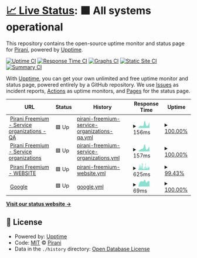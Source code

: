 # [📈 Live Status](https://demo.upptime.js.org): <!--live status--> **🟩 All systems operational**

This repository contains the open-source uptime monitor and status page for [Pirani](https://demo.upptime.js.org), powered by [Upptime](https://github.com/upptime/upptime).

[![Uptime CI](https://github.com/Pirani/upptime/workflows/Uptime%20CI/badge.svg)](https://github.com/Pirani/upptime/actions?query=workflow%3A%22Uptime+CI%22)
[![Response Time CI](https://github.com/Pirani/upptime/workflows/Response%20Time%20CI/badge.svg)](https://github.com/Pirani/upptime/actions?query=workflow%3A%22Response+Time+CI%22)
[![Graphs CI](https://github.com/Pirani/upptime/workflows/Graphs%20CI/badge.svg)](https://github.com/Pirani/upptime/actions?query=workflow%3A%22Graphs+CI%22)
[![Static Site CI](https://github.com/Pirani/upptime/workflows/Static%20Site%20CI/badge.svg)](https://github.com/Pirani/upptime/actions?query=workflow%3A%22Static+Site+CI%22)
[![Summary CI](https://github.com/Pirani/upptime/workflows/Summary%20CI/badge.svg)](https://github.com/Pirani/upptime/actions?query=workflow%3A%22Summary+CI%22)

With [Upptime](https://upptime.js.org), you can get your own unlimited and free uptime monitor and status page, powered entirely by a GitHub repository. We use [Issues](https://github.com/Pirani/upptime/issues) as incident reports, [Actions](https://github.com/Pirani/upptime/actions) as uptime monitors, and [Pages](https://demo.upptime.js.org) for the status page.

<!--start: status pages-->
<!-- This summary is generated by Upptime (https://github.com/upptime/upptime) -->
<!-- Do not edit this manually, your changes will be overwritten -->
<!-- prettier-ignore -->
| URL | Status | History | Response Time | Uptime |
| --- | ------ | ------- | ------------- | ------ |
| <img alt="" src="https://favicons.githubusercontent.com/cert.pirani.co" height="13"> [Pirani Freemium - Service organizations - QA](https://cert.pirani.co/services/organizations/actuator/health) | 🟩 Up | [pirani-freemium-service-organizations-qa.yml](https://github.com/cero-pirani/Pirani-status-upptime/commits/HEAD/history/pirani-freemium-service-organizations-qa.yml) | <details><summary><img alt="Response time graph" src="./graphs/pirani-freemium-service-organizations-qa/response-time-week.png" height="20"> 156ms</summary><br><a href="https://cero-pirani.github.io/Pirani-status-upptime/history/pirani-freemium-service-organizations-qa"><img alt="Response time 242" src="https://img.shields.io/endpoint?url=https%3A%2F%2Fraw.githubusercontent.com%2Fcero-pirani%2FPirani-status-upptime%2FHEAD%2Fapi%2Fpirani-freemium-service-organizations-qa%2Fresponse-time.json"></a><br><a href="https://cero-pirani.github.io/Pirani-status-upptime/history/pirani-freemium-service-organizations-qa"><img alt="24-hour response time 269" src="https://img.shields.io/endpoint?url=https%3A%2F%2Fraw.githubusercontent.com%2Fcero-pirani%2FPirani-status-upptime%2FHEAD%2Fapi%2Fpirani-freemium-service-organizations-qa%2Fresponse-time-day.json"></a><br><a href="https://cero-pirani.github.io/Pirani-status-upptime/history/pirani-freemium-service-organizations-qa"><img alt="7-day response time 156" src="https://img.shields.io/endpoint?url=https%3A%2F%2Fraw.githubusercontent.com%2Fcero-pirani%2FPirani-status-upptime%2FHEAD%2Fapi%2Fpirani-freemium-service-organizations-qa%2Fresponse-time-week.json"></a><br><a href="https://cero-pirani.github.io/Pirani-status-upptime/history/pirani-freemium-service-organizations-qa"><img alt="30-day response time 190" src="https://img.shields.io/endpoint?url=https%3A%2F%2Fraw.githubusercontent.com%2Fcero-pirani%2FPirani-status-upptime%2FHEAD%2Fapi%2Fpirani-freemium-service-organizations-qa%2Fresponse-time-month.json"></a><br><a href="https://cero-pirani.github.io/Pirani-status-upptime/history/pirani-freemium-service-organizations-qa"><img alt="1-year response time 242" src="https://img.shields.io/endpoint?url=https%3A%2F%2Fraw.githubusercontent.com%2Fcero-pirani%2FPirani-status-upptime%2FHEAD%2Fapi%2Fpirani-freemium-service-organizations-qa%2Fresponse-time-year.json"></a></details> | <details><summary><a href="https://cero-pirani.github.io/Pirani-status-upptime/history/pirani-freemium-service-organizations-qa">100.00%</a></summary><a href="https://cero-pirani.github.io/Pirani-status-upptime/history/pirani-freemium-service-organizations-qa"><img alt="All-time uptime 99.95%" src="https://img.shields.io/endpoint?url=https%3A%2F%2Fraw.githubusercontent.com%2Fcero-pirani%2FPirani-status-upptime%2FHEAD%2Fapi%2Fpirani-freemium-service-organizations-qa%2Fuptime.json"></a><br><a href="https://cero-pirani.github.io/Pirani-status-upptime/history/pirani-freemium-service-organizations-qa"><img alt="24-hour uptime 100.00%" src="https://img.shields.io/endpoint?url=https%3A%2F%2Fraw.githubusercontent.com%2Fcero-pirani%2FPirani-status-upptime%2FHEAD%2Fapi%2Fpirani-freemium-service-organizations-qa%2Fuptime-day.json"></a><br><a href="https://cero-pirani.github.io/Pirani-status-upptime/history/pirani-freemium-service-organizations-qa"><img alt="7-day uptime 100.00%" src="https://img.shields.io/endpoint?url=https%3A%2F%2Fraw.githubusercontent.com%2Fcero-pirani%2FPirani-status-upptime%2FHEAD%2Fapi%2Fpirani-freemium-service-organizations-qa%2Fuptime-week.json"></a><br><a href="https://cero-pirani.github.io/Pirani-status-upptime/history/pirani-freemium-service-organizations-qa"><img alt="30-day uptime 99.84%" src="https://img.shields.io/endpoint?url=https%3A%2F%2Fraw.githubusercontent.com%2Fcero-pirani%2FPirani-status-upptime%2FHEAD%2Fapi%2Fpirani-freemium-service-organizations-qa%2Fuptime-month.json"></a><br><a href="https://cero-pirani.github.io/Pirani-status-upptime/history/pirani-freemium-service-organizations-qa"><img alt="1-year uptime 99.95%" src="https://img.shields.io/endpoint?url=https%3A%2F%2Fraw.githubusercontent.com%2Fcero-pirani%2FPirani-status-upptime%2FHEAD%2Fapi%2Fpirani-freemium-service-organizations-qa%2Fuptime-year.json"></a></details>
| <img alt="" src="https://favicons.githubusercontent.com/platform.pirani.co" height="13"> [Pirani Freemium - Service organizations](https://platform.pirani.co/services/organizations/actuator/health) | 🟩 Up | [pirani-freemium-service-organizations.yml](https://github.com/cero-pirani/Pirani-status-upptime/commits/HEAD/history/pirani-freemium-service-organizations.yml) | <details><summary><img alt="Response time graph" src="./graphs/pirani-freemium-service-organizations/response-time-week.png" height="20"> 157ms</summary><br><a href="https://cero-pirani.github.io/Pirani-status-upptime/history/pirani-freemium-service-organizations"><img alt="Response time 178" src="https://img.shields.io/endpoint?url=https%3A%2F%2Fraw.githubusercontent.com%2Fcero-pirani%2FPirani-status-upptime%2FHEAD%2Fapi%2Fpirani-freemium-service-organizations%2Fresponse-time.json"></a><br><a href="https://cero-pirani.github.io/Pirani-status-upptime/history/pirani-freemium-service-organizations"><img alt="24-hour response time 229" src="https://img.shields.io/endpoint?url=https%3A%2F%2Fraw.githubusercontent.com%2Fcero-pirani%2FPirani-status-upptime%2FHEAD%2Fapi%2Fpirani-freemium-service-organizations%2Fresponse-time-day.json"></a><br><a href="https://cero-pirani.github.io/Pirani-status-upptime/history/pirani-freemium-service-organizations"><img alt="7-day response time 157" src="https://img.shields.io/endpoint?url=https%3A%2F%2Fraw.githubusercontent.com%2Fcero-pirani%2FPirani-status-upptime%2FHEAD%2Fapi%2Fpirani-freemium-service-organizations%2Fresponse-time-week.json"></a><br><a href="https://cero-pirani.github.io/Pirani-status-upptime/history/pirani-freemium-service-organizations"><img alt="30-day response time 199" src="https://img.shields.io/endpoint?url=https%3A%2F%2Fraw.githubusercontent.com%2Fcero-pirani%2FPirani-status-upptime%2FHEAD%2Fapi%2Fpirani-freemium-service-organizations%2Fresponse-time-month.json"></a><br><a href="https://cero-pirani.github.io/Pirani-status-upptime/history/pirani-freemium-service-organizations"><img alt="1-year response time 178" src="https://img.shields.io/endpoint?url=https%3A%2F%2Fraw.githubusercontent.com%2Fcero-pirani%2FPirani-status-upptime%2FHEAD%2Fapi%2Fpirani-freemium-service-organizations%2Fresponse-time-year.json"></a></details> | <details><summary><a href="https://cero-pirani.github.io/Pirani-status-upptime/history/pirani-freemium-service-organizations">100.00%</a></summary><a href="https://cero-pirani.github.io/Pirani-status-upptime/history/pirani-freemium-service-organizations"><img alt="All-time uptime 99.97%" src="https://img.shields.io/endpoint?url=https%3A%2F%2Fraw.githubusercontent.com%2Fcero-pirani%2FPirani-status-upptime%2FHEAD%2Fapi%2Fpirani-freemium-service-organizations%2Fuptime.json"></a><br><a href="https://cero-pirani.github.io/Pirani-status-upptime/history/pirani-freemium-service-organizations"><img alt="24-hour uptime 100.00%" src="https://img.shields.io/endpoint?url=https%3A%2F%2Fraw.githubusercontent.com%2Fcero-pirani%2FPirani-status-upptime%2FHEAD%2Fapi%2Fpirani-freemium-service-organizations%2Fuptime-day.json"></a><br><a href="https://cero-pirani.github.io/Pirani-status-upptime/history/pirani-freemium-service-organizations"><img alt="7-day uptime 100.00%" src="https://img.shields.io/endpoint?url=https%3A%2F%2Fraw.githubusercontent.com%2Fcero-pirani%2FPirani-status-upptime%2FHEAD%2Fapi%2Fpirani-freemium-service-organizations%2Fuptime-week.json"></a><br><a href="https://cero-pirani.github.io/Pirani-status-upptime/history/pirani-freemium-service-organizations"><img alt="30-day uptime 100.00%" src="https://img.shields.io/endpoint?url=https%3A%2F%2Fraw.githubusercontent.com%2Fcero-pirani%2FPirani-status-upptime%2FHEAD%2Fapi%2Fpirani-freemium-service-organizations%2Fuptime-month.json"></a><br><a href="https://cero-pirani.github.io/Pirani-status-upptime/history/pirani-freemium-service-organizations"><img alt="1-year uptime 99.97%" src="https://img.shields.io/endpoint?url=https%3A%2F%2Fraw.githubusercontent.com%2Fcero-pirani%2FPirani-status-upptime%2FHEAD%2Fapi%2Fpirani-freemium-service-organizations%2Fuptime-year.json"></a></details>
| <img alt="" src="https://favicons.githubusercontent.com/www.piranirisk.com" height="13"> [Pirani Freemium - WEBSITE](https://www.piranirisk.com) | 🟩 Up | [pirani-freemium-website.yml](https://github.com/cero-pirani/Pirani-status-upptime/commits/HEAD/history/pirani-freemium-website.yml) | <details><summary><img alt="Response time graph" src="./graphs/pirani-freemium-website/response-time-week.png" height="20"> 625ms</summary><br><a href="https://cero-pirani.github.io/Pirani-status-upptime/history/pirani-freemium-website"><img alt="Response time 1040" src="https://img.shields.io/endpoint?url=https%3A%2F%2Fraw.githubusercontent.com%2Fcero-pirani%2FPirani-status-upptime%2FHEAD%2Fapi%2Fpirani-freemium-website%2Fresponse-time.json"></a><br><a href="https://cero-pirani.github.io/Pirani-status-upptime/history/pirani-freemium-website"><img alt="24-hour response time 1081" src="https://img.shields.io/endpoint?url=https%3A%2F%2Fraw.githubusercontent.com%2Fcero-pirani%2FPirani-status-upptime%2FHEAD%2Fapi%2Fpirani-freemium-website%2Fresponse-time-day.json"></a><br><a href="https://cero-pirani.github.io/Pirani-status-upptime/history/pirani-freemium-website"><img alt="7-day response time 625" src="https://img.shields.io/endpoint?url=https%3A%2F%2Fraw.githubusercontent.com%2Fcero-pirani%2FPirani-status-upptime%2FHEAD%2Fapi%2Fpirani-freemium-website%2Fresponse-time-week.json"></a><br><a href="https://cero-pirani.github.io/Pirani-status-upptime/history/pirani-freemium-website"><img alt="30-day response time 1146" src="https://img.shields.io/endpoint?url=https%3A%2F%2Fraw.githubusercontent.com%2Fcero-pirani%2FPirani-status-upptime%2FHEAD%2Fapi%2Fpirani-freemium-website%2Fresponse-time-month.json"></a><br><a href="https://cero-pirani.github.io/Pirani-status-upptime/history/pirani-freemium-website"><img alt="1-year response time 1040" src="https://img.shields.io/endpoint?url=https%3A%2F%2Fraw.githubusercontent.com%2Fcero-pirani%2FPirani-status-upptime%2FHEAD%2Fapi%2Fpirani-freemium-website%2Fresponse-time-year.json"></a></details> | <details><summary><a href="https://cero-pirani.github.io/Pirani-status-upptime/history/pirani-freemium-website">99.43%</a></summary><a href="https://cero-pirani.github.io/Pirani-status-upptime/history/pirani-freemium-website"><img alt="All-time uptime 99.96%" src="https://img.shields.io/endpoint?url=https%3A%2F%2Fraw.githubusercontent.com%2Fcero-pirani%2FPirani-status-upptime%2FHEAD%2Fapi%2Fpirani-freemium-website%2Fuptime.json"></a><br><a href="https://cero-pirani.github.io/Pirani-status-upptime/history/pirani-freemium-website"><img alt="24-hour uptime 100.00%" src="https://img.shields.io/endpoint?url=https%3A%2F%2Fraw.githubusercontent.com%2Fcero-pirani%2FPirani-status-upptime%2FHEAD%2Fapi%2Fpirani-freemium-website%2Fuptime-day.json"></a><br><a href="https://cero-pirani.github.io/Pirani-status-upptime/history/pirani-freemium-website"><img alt="7-day uptime 99.43%" src="https://img.shields.io/endpoint?url=https%3A%2F%2Fraw.githubusercontent.com%2Fcero-pirani%2FPirani-status-upptime%2FHEAD%2Fapi%2Fpirani-freemium-website%2Fuptime-week.json"></a><br><a href="https://cero-pirani.github.io/Pirani-status-upptime/history/pirani-freemium-website"><img alt="30-day uptime 99.82%" src="https://img.shields.io/endpoint?url=https%3A%2F%2Fraw.githubusercontent.com%2Fcero-pirani%2FPirani-status-upptime%2FHEAD%2Fapi%2Fpirani-freemium-website%2Fuptime-month.json"></a><br><a href="https://cero-pirani.github.io/Pirani-status-upptime/history/pirani-freemium-website"><img alt="1-year uptime 99.96%" src="https://img.shields.io/endpoint?url=https%3A%2F%2Fraw.githubusercontent.com%2Fcero-pirani%2FPirani-status-upptime%2FHEAD%2Fapi%2Fpirani-freemium-website%2Fuptime-year.json"></a></details>
| <img alt="" src="https://favicons.githubusercontent.com/www.google.com" height="13"> [Google](https://www.google.com) | 🟩 Up | [google.yml](https://github.com/cero-pirani/Pirani-status-upptime/commits/HEAD/history/google.yml) | <details><summary><img alt="Response time graph" src="./graphs/google/response-time-week.png" height="20"> 69ms</summary><br><a href="https://cero-pirani.github.io/Pirani-status-upptime/history/google"><img alt="Response time 79" src="https://img.shields.io/endpoint?url=https%3A%2F%2Fraw.githubusercontent.com%2Fcero-pirani%2FPirani-status-upptime%2FHEAD%2Fapi%2Fgoogle%2Fresponse-time.json"></a><br><a href="https://cero-pirani.github.io/Pirani-status-upptime/history/google"><img alt="24-hour response time 75" src="https://img.shields.io/endpoint?url=https%3A%2F%2Fraw.githubusercontent.com%2Fcero-pirani%2FPirani-status-upptime%2FHEAD%2Fapi%2Fgoogle%2Fresponse-time-day.json"></a><br><a href="https://cero-pirani.github.io/Pirani-status-upptime/history/google"><img alt="7-day response time 69" src="https://img.shields.io/endpoint?url=https%3A%2F%2Fraw.githubusercontent.com%2Fcero-pirani%2FPirani-status-upptime%2FHEAD%2Fapi%2Fgoogle%2Fresponse-time-week.json"></a><br><a href="https://cero-pirani.github.io/Pirani-status-upptime/history/google"><img alt="30-day response time 70" src="https://img.shields.io/endpoint?url=https%3A%2F%2Fraw.githubusercontent.com%2Fcero-pirani%2FPirani-status-upptime%2FHEAD%2Fapi%2Fgoogle%2Fresponse-time-month.json"></a><br><a href="https://cero-pirani.github.io/Pirani-status-upptime/history/google"><img alt="1-year response time 79" src="https://img.shields.io/endpoint?url=https%3A%2F%2Fraw.githubusercontent.com%2Fcero-pirani%2FPirani-status-upptime%2FHEAD%2Fapi%2Fgoogle%2Fresponse-time-year.json"></a></details> | <details><summary><a href="https://cero-pirani.github.io/Pirani-status-upptime/history/google">100.00%</a></summary><a href="https://cero-pirani.github.io/Pirani-status-upptime/history/google"><img alt="All-time uptime 100.00%" src="https://img.shields.io/endpoint?url=https%3A%2F%2Fraw.githubusercontent.com%2Fcero-pirani%2FPirani-status-upptime%2FHEAD%2Fapi%2Fgoogle%2Fuptime.json"></a><br><a href="https://cero-pirani.github.io/Pirani-status-upptime/history/google"><img alt="24-hour uptime 100.00%" src="https://img.shields.io/endpoint?url=https%3A%2F%2Fraw.githubusercontent.com%2Fcero-pirani%2FPirani-status-upptime%2FHEAD%2Fapi%2Fgoogle%2Fuptime-day.json"></a><br><a href="https://cero-pirani.github.io/Pirani-status-upptime/history/google"><img alt="7-day uptime 100.00%" src="https://img.shields.io/endpoint?url=https%3A%2F%2Fraw.githubusercontent.com%2Fcero-pirani%2FPirani-status-upptime%2FHEAD%2Fapi%2Fgoogle%2Fuptime-week.json"></a><br><a href="https://cero-pirani.github.io/Pirani-status-upptime/history/google"><img alt="30-day uptime 100.00%" src="https://img.shields.io/endpoint?url=https%3A%2F%2Fraw.githubusercontent.com%2Fcero-pirani%2FPirani-status-upptime%2FHEAD%2Fapi%2Fgoogle%2Fuptime-month.json"></a><br><a href="https://cero-pirani.github.io/Pirani-status-upptime/history/google"><img alt="1-year uptime 100.00%" src="https://img.shields.io/endpoint?url=https%3A%2F%2Fraw.githubusercontent.com%2Fcero-pirani%2FPirani-status-upptime%2FHEAD%2Fapi%2Fgoogle%2Fuptime-year.json"></a></details>

<!--end: status pages-->

[**Visit our status website →**](https://demo.upptime.js.org)

## 📄 License

- Powered by: [Upptime](https://github.com/upptime/upptime)
- Code: [MIT](./LICENSE) © [Pirani](https://demo.upptime.js.org)
- Data in the `./history` directory: [Open Database License](https://opendatacommons.org/licenses/odbl/1-0/)
